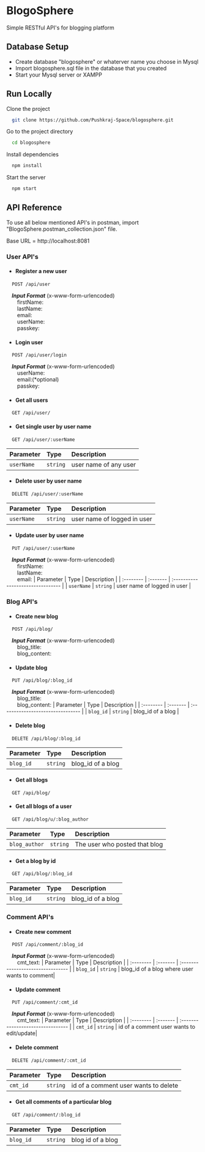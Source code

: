 # BlogoSphere
Simple RESTful API's for blogging platform

## Database Setup
* Create database "blogosphere" or whaterver name you choose in Mysql
* Import blogosphere.sql file in the database that you created
* Start your Mysql server or XAMPP

## Run Locally

Clone the project

```bash
  git clone https://github.com/Pushkraj-Space/blogosphere.git
```

Go to the project directory

```bash
  cd blogosphere
```

Install dependencies

```bash
  npm install
```

Start the server

```bash
  npm start
```


## API Reference

To use all below mentioned API's in postman, 
import "BlogoSphere.postman_collection.json" file.

Base URL = http://localhost:8081  
### User API's
* #### Register a new user
```
  POST /api/user
```
&emsp;***Input Format*** (x-www-form-urlencoded)\
&emsp;&emsp;firstName:\
&emsp;&emsp;lastName:\
&emsp;&emsp;email:\
&emsp;&emsp;userName:\
&emsp;&emsp;passkey:

* #### Login user
```
  POST /api/user/login
```
&emsp;***Input Format*** (x-www-form-urlencoded)\
&emsp;&emsp;userName:\
&emsp;&emsp;email:(*optional)\
&emsp;&emsp;passkey:

* #### Get all users
```
  GET /api/user/
```

* #### Get single user by user name
```
  GET /api/user/:userName
```
| Parameter | Type     | Description                       |
| :-------- | :------- | :-------------------------------- |
| `userName`      | `string` | user name of any user |

* #### Delete user by user name
```
  DELETE /api/user/:userName
```
| Parameter | Type     | Description                       |
| :-------- | :------- | :-------------------------------- |
| `userName`      | `string` | user name of logged in user |

* #### Update user by user name
```
  PUT /api/user/:userName
```
&emsp;***Input Format*** (x-www-form-urlencoded)\
&emsp;&emsp;firstName:\
&emsp;&emsp;lastName:\
&emsp;&emsp;email:
| Parameter | Type     | Description                       |
| :-------- | :------- | :-------------------------------- |
| `userName`      | `string` | user name of logged in user |

### Blog API's

* #### Create new blog
```
  POST /api/blog/
```
&emsp;***Input Format*** (x-www-form-urlencoded)\
&emsp;&emsp;blog_title:\
&emsp;&emsp;blog_content:

* #### Update blog
```
  PUT /api/blog/:blog_id
```
&emsp;***Input Format*** (x-www-form-urlencoded)\
&emsp;&emsp;blog_title:\
&emsp;&emsp;blog_content:
| Parameter | Type     | Description                       |
| :-------- | :------- | :-------------------------------- |
| `blog_id`      | `string` | blog_id of a blog |

* #### Delete blog
```
  DELETE /api/blog/:blog_id
```

| Parameter | Type     | Description                       |
| :-------- | :------- | :-------------------------------- |
| `blog_id`      | `string` | blog_id of a blog |


* #### Get all blogs
```
  GET /api/blog/
```

* #### Get all blogs of a user
```
  GET /api/blog/u/:blog_author
```

| Parameter | Type     | Description                       |
| :-------- | :------- | :-------------------------------- |
| `blog_author`      | `string` | The user who posted that blog |

* #### Get a blog by id
```
  GET /api/blog/:blog_id
```

| Parameter | Type     | Description                       |
| :-------- | :------- | :-------------------------------- |
| `blog_id`      | `string` | blog_id of a blog|

### Comment API's

* #### Create new comment
```
  POST /api/comment/:blog_id
```
&emsp;***Input Format*** (x-www-form-urlencoded)\
&emsp;&emsp;cmt_text:
| Parameter | Type     | Description                       |
| :-------- | :------- | :-------------------------------- |
| `blog_id`      | `string` | blog_id of a blog where user wants to comment|

* #### Update comment
```
  PUT /api/comment/:cmt_id
```
&emsp;***Input Format*** (x-www-form-urlencoded)\
&emsp;&emsp;cmt_text:
| Parameter | Type     | Description                       |
| :-------- | :------- | :-------------------------------- |
| `cmt_id`      | `string` | id of a comment user wants to edit/update|

* #### Delete comment
```
  DELETE /api/comment/:cmt_id
```

| Parameter | Type     | Description                       |
| :-------- | :------- | :-------------------------------- |
| `cmt_id`      | `string` | id of a comment user wants to delete|

* #### Get all comments of a particular blog
```
  GET /api/comment/:blog_id
```

| Parameter | Type     | Description                       |
| :-------- | :------- | :-------------------------------- |
| `blog_id`      | `string` | blog id of a blog  |
